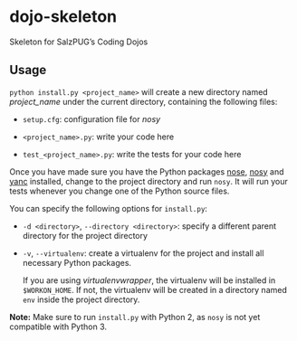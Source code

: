 dojo-skeleton
=============

Skeleton for SalzPUG’s Coding Dojos


Usage
-----

`python install.py <project_name>` will create a new directory named
*project_name* under the current directory, containing the following files:

  * `setup.cfg`: configuration file for *nosy*

  * `<project_name>.py`: write your code here

  * `test_<project_name>.py`: write the tests for your code here

Once you have made sure you have the Python packages [nose][1], [nosy][2] and
[yanc][3] installed, change to the project directory and run `nosy`.  It will
run your tests whenever you change one of the Python source files.

[1]: https://pypi.python.org/pypi/nose/
[2]: https://pypi.python.org/pypi/nosy/
[3]: https://pypi.python.org/pypi/yanc/

You can specify the following options for `install.py`:

  * `-d <directory>`, `--directory <directory>`: specify a different parent
    directory for the project directory

  * `-v`, `--virtualenv`: create a virtualenv for the project and install all
    necessary Python packages.

    If you are using *virtualenvwrapper*, the virtualenv will be installed in
    `$WORKON_HOME`.  If not, the virtualenv will be created in a directory
    named `env` inside the project directory.

**Note:** Make sure to run `install.py` with Python 2, as `nosy` is not yet
compatible with Python 3.
